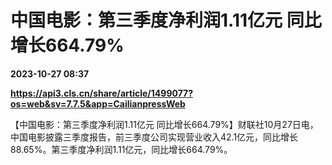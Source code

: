 # 中国电影：第三季度净利润1.11亿元 同比增长664.79%

**2023-10-27 08:37**

**https://api3.cls.cn/share/article/1499077?os=web&sv=7.7.5&app=CailianpressWeb**

【中国电影：第三季度净利润1.11亿元 同比增长664.79%】财联社10月27日电，中国电影披露三季度报告，前三季度公司实现营业收入42.1亿元，同比增长88.65%。第三季度净利润1.11亿元，同比增长664.79%。